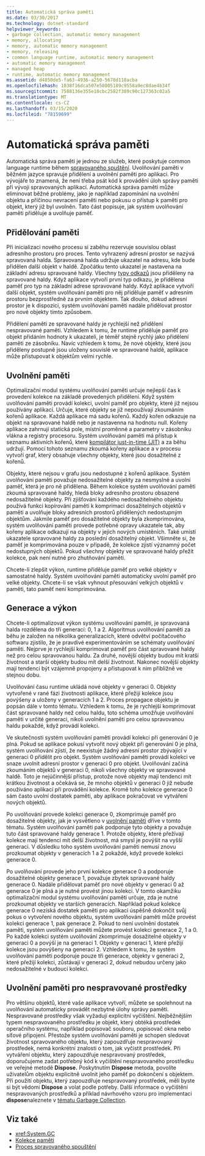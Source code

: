 ```yaml
---
title: Automatická správa paměti
ms.date: 03/30/2017
ms.technology: dotnet-standard
helpviewer_keywords:
- garbage collection, automatic memory management
- memory, allocating
- memory, automatic memory management
- memory, releasing
- common language runtime, automatic memory management
- automatic memory management
- managed heap
- runtime, automatic memory management
ms.assetid: d4850de5-fa63-4936-a250-5678d118acba
ms.openlocfilehash: 1038f16dca507e58005189c9558a9ec8dae4b34f
ms.sourcegitcommit: 7588136e355e10cbc2582f389c90c127363c02a5
ms.translationtype: MT
ms.contentlocale: cs-CZ
ms.lasthandoff: 03/15/2020
ms.locfileid: "78159699"
---
```

# <a name="automatic-memory-management"></a>Automatická správa paměti
Automatická správa paměti je jednou ze služeb, které poskytuje common language runtime během [spravovaného spuštění](../../docs/standard/managed-execution-process.md). Uvolňování paměti v běžném jazyce spravuje přidělení a uvolnění paměti pro aplikaci. Pro vývojáře to znamená, že není třeba psát kód k provádění úloh správy paměti při vývoji spravovaných aplikací. Automatická správa paměti může eliminovat běžné problémy, jako je například zapomínání na uvolnění objektu a příčinou nevracení paměti nebo pokusu o přístup k paměti pro objekt, který již byl uvolněn. Tato část popisuje, jak systém uvolňování paměti přiděluje a uvolňuje paměť.  
  
## <a name="allocating-memory"></a>Přidělování paměti  
 Při inicializaci nového procesu si zaběhu rezervuje souvislou oblast adresního prostoru pro proces. Tento vyhrazený adresní prostor se nazývá spravovaná halda. Spravovaná halda udržuje ukazatel na adresu, kde bude přidělen další objekt v haldě. Zpočátku tento ukazatel je nastavena na základní adresu spravované haldy. Všechny [typy odkazů](../../docs/standard/base-types/common-type-system.md) jsou přiděleny na spravované haldy. Když aplikace vytvoří první typ odkazu, je přidělena paměť pro typ na základní adrese spravované haldy. Když aplikace vytvoří další objekt, systém uvolňování paměti pro něj přiděluje paměť v adresním prostoru bezprostředně za prvním objektem. Tak dlouho, dokud adresní prostor je k dispozici, systém uvolňování paměti nadále přidělovat prostor pro nové objekty tímto způsobem.  
  
 Přidělení paměti ze spravované haldy je rychlejší než přidělení nespravované paměti. Vzhledem k tomu, že runtime přiděluje paměť pro objekt přidáním hodnoty k ukazateli, je téměř stejně rychlý jako přidělení paměti ze zásobníku. Navíc vzhledem k tomu, že nové objekty, které jsou přiděleny postupně jsou uloženy souvislé ve spravované haldě, aplikace může přistupovat k objektům velmi rychle.  
  
<a name="cpconautomaticmemorymanagementreleasingmemoryanchor1"></a>
## <a name="releasing-memory"></a>Uvolnění paměti  
 Optimalizační modul systému uvolňování paměti určuje nejlepší čas k provedení kolekce na základě provedených přidělení. Když systém uvolňování paměti provádí kolekci, uvolní paměť pro objekty, které již nejsou používány aplikací. Určuje, které objekty se již nepoužívají zkoumáním kořenů aplikace. Každá aplikace má sadu kořenů. Každý kořen odkazuje na objekt na spravované haldě nebo je nastavenna na hodnotu null. Kořeny aplikace zahrnují statická pole, místní proměnné a parametry v zásobníku vlákna a registry procesoru. Systém uvolňování paměti má přístup k seznamu aktivních kořenů, které [kompilátor just-in-time (JIT)](../../docs/standard/managed-execution-process.md) a za běhu udržují. Pomocí tohoto seznamu zkoumá kořeny aplikace a v procesu vytvoří graf, který obsahuje všechny objekty, které jsou dosažitelné z kořenů.  
  
 Objekty, které nejsou v grafu jsou nedostupné z kořenů aplikace. Systém uvolňování paměti považuje nedosažitelné objekty za nesmyslné a uvolní paměť, která je pro ně přidělena. Během kolekce systém uvolňování paměti zkoumá spravované haldy, hledá bloky adresního prostoru obsazené nedosažitelné objekty. Při zjišťování každého nedosažitelného objektu používá funkci kopírování paměti k komprimaci dosažitelných objektů v paměti a uvolňuje bloky adresních prostorů přidělených nedostupným objektům. Jakmile paměť pro dosažitelné objekty byla zkomprimována, systém uvolňování paměti provede potřebné opravy ukazatele tak, aby kořeny aplikace odkazují na objekty v jejich nových umístěních. Také umístí ukazatele spravované haldy za poslední dosažitelný objekt. Všimněte si, že paměť je komprimována pouze v případě, že kolekce zjistí významný počet nedostupných objektů. Pokud všechny objekty ve spravované haldy přežít kolekce, pak není nutné pro zhutňování paměti.  
  
 Chcete-li zlepšit výkon, runtime přiděluje paměť pro velké objekty v samostatné haldy. Systém uvolňování paměti automaticky uvolní paměť pro velké objekty. Chcete-li se však vyhnout přesouvání velkých objektů v paměti, tato paměť není komprimována.  
  
## <a name="generations-and-performance"></a>Generace a výkon  
 Chcete-li optimalizovat výkon systému uvolňování paměti, je spravovaná halda rozdělena do tří generací: 0, 1 a 2. Algoritmus uvolňování paměti za běhu je založen na několika generalizacích, které odvětví počítačového softwaru zjistilo, že je pravdivé experimentováním se schématy uvolňování paměti. Nejprve je rychlejší komprimovat paměť pro část spravované haldy než pro celou spravovanou haldu. Za druhé, novější objekty budou mít kratší životnost a starší objekty budou mít delší životnost. Nakonec novější objekty mají tendenci být vzájemně propojeny a přistupovat k nim přibližně ve stejnou dobu.  
  
 Uvolňování času runtime ukládá nové objekty v generaci 0. Objekty vytvořené v rané fázi životnosti aplikace, které přežijí kolekce jsou povýšeny a uloženy v generacích 1 a 2. Proces propagace objektu je popsán dále v tomto tématu. Vzhledem k tomu, že je rychlejší komprimovat část spravované haldy než celou haldu, toto schéma umožňuje uvolňování paměti v určité generaci, nikoli uvolnění paměti pro celou spravovanou haldu pokaždé, když provádí kolekci.  
  
 Ve skutečnosti systém uvolňování paměti provádí kolekci při generování 0 je plná. Pokud se aplikace pokusí vytvořit nový objekt při generování 0 je plná, systém uvolňování zjistí, že neexistuje žádný adresní prostor zbývající v generaci 0 přidělit pro objekt. Systém uvolňování paměti provádí kolekci ve snaze uvolnit adresní prostor v generaci 0 pro objekt. Uvolňování začíná zkoumáním objektů v generaci 0, nikoli všechny objekty ve spravované haldě. Toto je nejúčinnější přístup, protože nové objekty mají tendenci mít krátkou životnost a očekává se, že mnoho objektů v generaci 0 již nebude používáno aplikací při provádění kolekce. Kromě toho kolekce generace 0 sám často uvolní dostatek paměti, aby aplikace pokračovat ve vytváření nových objektů.  
  
 Po uvolňování provede kolekci generace 0, zkomprimuje paměť pro dosažitelné objekty, jak je vysvětleno v [uvolnění paměti](#cpconautomaticmemorymanagementreleasingmemoryanchor1) dříve v tomto tématu. Systém uvolňování paměti pak podporuje tyto objekty a považuje tuto část spravované haldy generace 1. Protože objekty, které přežívají kolekce mají tendenci mít delší životnost, má smysl je povýšit na vyšší generaci. V důsledku toho systém uvolňování paměti nemusí znovu prozkoumat objekty v generacích 1 a 2 pokaždé, když provede kolekci generace 0.  
  
 Po uvolňování provede jeho první kolekce generace 0 a podporuje dosažitelné objekty generace 1, považuje zbytek spravované haldy generace 0. Nadále přidělovat paměť pro nové objekty v generaci 0 až generace 0 je plná a je nutné provést jinou kolekci. V tomto okamžiku optimalizační modul systému uvolňování paměti určuje, zda je nutné prozkoumat objekty ve starších generacích. Například pokud kolekce generace 0 nezíská dostatek paměti pro aplikaci úspěšně dokončit svůj pokus o vytvoření nového objektu, systém uvolňování paměti může provést kolekci generace 1, pak generace 2. Pokud to není uvolnění dostatek paměti, systém uvolňování paměti můžete provést kolekci generace 2, 1 a 0. Po každé kolekci systém uvolňování zkomprimuje dosažitelné objekty v generaci 0 a povýší je na generaci 1. Objekty v generaci 1, které přežijí kolekce jsou povýšeny na generaci 2. Vzhledem k tomu, že systém uvolňování paměti podporuje pouze tři generace, objekty v generaci 2, které přežijí kolekci, zůstávají v generaci 2, dokud nebudou určeny jako nedosažitelné v budoucí kolekci.  
  
## <a name="releasing-memory-for-unmanaged-resources"></a>Uvolnění paměti pro nespravované prostředky  
 Pro většinu objektů, které vaše aplikace vytvoří, můžete se spolehnout na uvolňování automaticky provádět nezbytné úlohy správy paměti. Nespravované prostředky však vyžadují explicitní vyčištění. Nejběžnějším typem nespravovaného prostředku je objekt, který obtéká prostředek operačního systému, například popisovač souboru, popisovač okna nebo síťové připojení. Přestože systém uvolňování paměti je schopen sledovat životnost spravovaného objektu, který zapouzdřuje nespravovaný prostředek, nemá konkrétní znalosti o tom, jak vyčistit prostředek. Při vytváření objektu, který zapouzdřuje nespravovaný prostředek, doporučujeme zadat potřebný kód k vyčištění nespravovaného prostředku ve veřejné metodě **Dispose.** Poskytnutím **Dispose** metoda, povolíte uživatelům objektu explicitně uvolnit jeho paměť po dokončení s objektem. Při použití objektu, který zapouzdřuje nespravovaný prostředek, měli byste si být vědomi **Dispose** a volat podle potřeby. Další informace o vyčištění nespravovaných prostředků a příklad návrhového vzoru pro implementaci **dispose**naleznete v [tématu Garbage Collection](../../docs/standard/garbage-collection/index.md).  
  
## <a name="see-also"></a>Viz také

- <xref:System.GC>
- [Kolekce paměti](../../docs/standard/garbage-collection/index.md)
- [Proces spravovaného spouštění](../../docs/standard/managed-execution-process.md)
